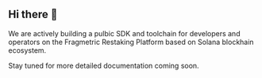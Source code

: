 ## Hi there 👋

We are actively building a pulbic SDK and toolchain for developers and operators on the Fragmetric Restaking Platform based on Solana blockhain ecosystem.

Stay tuned for more detailed documentation coming soon.
